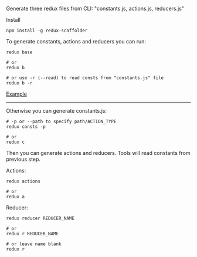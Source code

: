 Generate three redux files from CLI: "constants.js, actions.js, reducers.js"

Install 

```
npm install -g redux-scaffolder
```

To generate constants, actions and reducers you can run:
```
redux base 

# or
redux b

# or use -r (--read) to read consts from "constants.js" file
redux b -r
```

[Example](https://github.com/shapkarin/redux-scaffolder/tree/master/example)
___

Otherwise you can generate constants.js:
```
# -p or --path to specify path/ACTION_TYPE
redux consts -p

# or
redux c
```

Then you can generate actions and reducers.
Tools will read constants from previous step.

Actions:
```
redux actions

# or
redux a
```

Reducer:
```
redux reducer REDUCER_NAME

# or
redux r REDUCER_NAME

# or leave name blank
redux r
```

